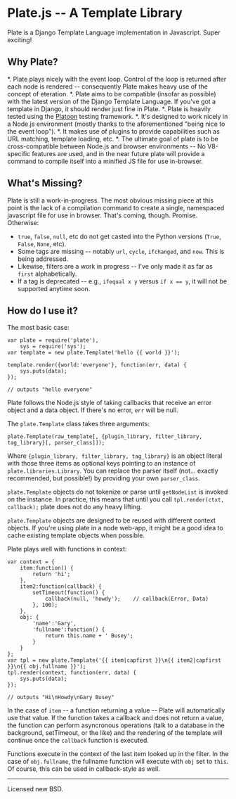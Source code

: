 Plate.js -- A Template Library
=================================

Plate is a Django Template Language implementation in Javascript. Super exciting!

Why Plate?
----------
*. Plate plays nicely with the event loop. Control of the loop is returned after each node is rendered -- consequently Plate makes heavy use of the concept of eteration.
*. Plate aims to be compatible (insofar as possible) with the latest version of the Django Template Language. If you've got a template in Django, it should render just fine in Plate.
*. Plate is heavily tested using the [Platoon](http://github.com/chrisdickinson/platoon) testing framework.
*. It's designed to work nicely in a Node.js environment (mostly thanks to the aforementioned "being nice to the event loop").
*. It makes use of plugins to provide capabilities such as URL matching, template loading, etc.
*. The ultimate goal of plate is to be cross-compatible between Node.js and browser environments -- No V8-specific features are used, and in the near future plate will provide a command to compile itself into a minified JS file for use in-browser.

What's Missing?
---------------
Plate is still a work-in-progress. The most obvious missing piece at this point is the lack of a compilation command to create a single, namespaced javascript file for use in browser. That's coming, though. Promise.
Otherwise:

* `true`, `false`, `null`, etc do not get casted into the Python versions (`True`, `False`, `None`, etc).
* Some tags are missing -- notably `url`, `cycle`, `ifchanged`, and `now`. This is being addressed.
* Likewise, filters are a work in progress -- I've only made it as far as `first` alphabetically.
* If a tag is deprecated -- e.g., `ifequal x y` versus `if x == y`, it will not be supported anytime soon.

How do I use it?
----------------

The most basic case:

    var plate = require('plate'),
        sys = require('sys');
    var template = new plate.Template('hello {{ world }}');

    template.render({world:'everyone'}, function(err, data) {
        sys.puts(data);
    });

    // outputs "hello everyone"

Plate follows the Node.js style of taking callbacks that receive an error object and a data object. If there's no
error, `err` will be null.

The `plate.Template` class takes three arguments:

    plate.Template(raw_template[, {plugin_library, filter_library, tag_library}[, parser_class]]);

Where `{plugin_library, filter_library, tag_library}` is an object literal with those three items as optional keys pointing
to an instance of `plate.libraries.Library`. You can replace the parser itself (not... exactly recommended, but possible!)
by providing your own `parser_class`.

`plate.Template` objects do not tokenize or parse until `getNodeList` is invoked on the instance. In practice, this means
that until you call `tpl.render(ctxt, callback);` plate does not do any heavy lifting.

`plate.Template` objects are designed to be reused with different context objects. If you're using plate in a node web-app,
it might be a good idea to cache existing template objects when possible.

Plate plays well with functions in context:

    var context = {
        item:function() {
            return 'hi';
        },
        item2:function(callback) {
            setTimeout(function() {
                callback(null, 'howdy');    // callback(Error, Data)
            }, 100);
        },
        obj: {
            'name':'Gary',
            'fullname':function() {
                return this.name + ' Busey';
            }
        }
    };
    var tpl = new plate.Template('{{ item|capfirst }}\n{{ item2|capfirst }}\n{{ obj.fullname }}');
    tpl.render(context, function(err, data) {
        sys.puts(data);
    });

    // outputs "Hi\nHowdy\nGary Busey"

In the case of `item` -- a function returning a value -- Plate will automatically use that value. If the function takes a callback
and does not return a value, the function can perform asyncronous operations (talk to a database in the background, setTimeout, or the
like) and the rendering of the template will continue once the `callback` function is executed.

Functions execute in the context of the last item looked up in the filter. In the case of `obj.fullname`, the fullname function will
execute with `obj` set to `this`. Of course, this can be used in callback-style as well.  

-----------------
Licensed new BSD.

